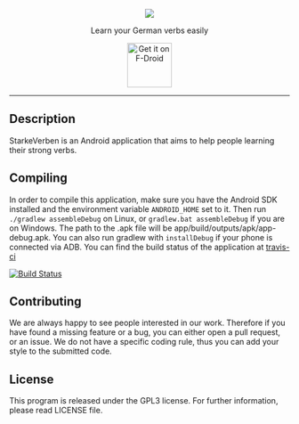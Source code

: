 <p align="center"><img src="https://raw.githubusercontent.com/Sw24Softwares/StarkeVerben/master/app/src/main/res/mipmap-xxxhdpi/ic_launcher.png"></p>
<p align="center">Learn your German verbs easily</p>

[<p align="center"><img src="https://f-droid.org/badge/get-it-on.svg"
    alt="Get it on F-Droid"
    height="80"></p>](https://f-droid.org/app/org.sw24softwares.starkeverben)

---

## Description
StarkeVerben is an Android application that aims to help people learning their strong verbs.

## Compiling
In order to compile this application, make sure you have the Android SDK installed and the environment variable `ANDROID_HOME` set to it. Then run `./gradlew assembleDebug` on Linux, or `gradlew.bat assembleDebug` if you are on Windows. The path to the .apk file will be app/build/outputs/apk/app-debug.apk. You can also run gradlew with `installDebug` if your phone is connected via ADB. You can find the build status of the application at [travis-ci](https://travis-ci.org)

[![Build Status](https://travis-ci.org/Sw24Softwares/StarkeVerben.svg?branch=master)](https://travis-ci.org/Sw24Softwares/StarkeVerben)

## Contributing
We are always happy to see people interested in our work. Therefore if you have found a missing feature or a bug, you can either open a pull request, or an issue. We do not have a specific coding rule, thus you can add your style to the submitted code.

## License
This program is released under the GPL3 license. For further information, please read LICENSE file.

